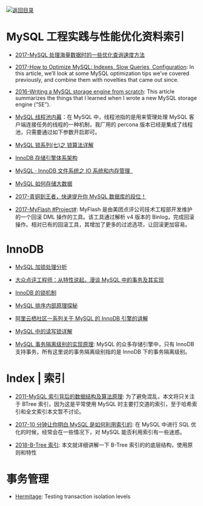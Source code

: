 [![返回目录](https://user-images.githubusercontent.com/5803001/38079637-ff0abcf0-3371-11e8-9b76-ad651620afc7.jpg)](https://github.com/wx-chevalier/Awesome-Lists)

# MySQL 工程实践与性能优化资料索引

- [2017-MySQL 处理海量数据时的一些优化查询速度方法](http://www.54tianzhisheng.cn/2017/04/29/MySQL-select-good/)

- [2017-How to Optimize MySQL: Indexes, Slow Queries, Configuration](https://parg.co/UrU): In this article, we’ll look at some MySQL optimization tips we’ve covered previously, and combine them with novelties that came out since.

- [2016-Writing a MySQL storage engine from scratch](https://www.codeproject.com/articles/1107279/writing-a-mysql-storage-engine-from-scratch): This article summarizes the things that I learned when I wrote a new MySQL storage engine (“SE”).

- [MySQL 线程池内幕](https://my.oschina.net/andylucc/blog/820624)：在 MySQL 中，线程池指的是用来管理处理 MySQL 客户端连接任务的线程的一种机制，我厂用的 percona 版本已经是集成了线程池，只需要通过如下参数开启即可。

- [MySQL 锁系列(七)之 锁算法详解](https://url.wx-coder.cn/lrKga)

- [InnoDB 存储引擎体系架构](https://segmentfault.com/a/1190000004673132)

- [MySQL · InnoDB 文件系统之 IO 系统和内存管理  ](http://mp.weixin.qq.com/s?__biz=MzAwNjQwNzU2NQ==&mid=2650342507&idx=1&sn=b7beed97485a9eb1b2b5d80c16c02ef7&scene=23&srcid=0417dJlCwbKo1B0hQQrlG2jP#rd)

- [MySQL 如何存储大数据](https://github.com/zhangyachen/zhangyachen.github.io/issues/96)

* [2017-青铜到王者，快速提升你 MySQL 数据库的段位！](http://database.51cto.com/art/201708/550029.htm)

- [2017-MyFlash #Project#](https://github.com/Meituan-Dianping/MyFlash): MyFlash 是由美团点评公司技术工程部开发维护的一个回滚 DML 操作的工具。该工具通过解析 v4 版本的 Binlog，完成回滚操作。相对已有的回滚工具，其增加了更多的过滤选项，让回滚更加容易。

# InnoDB

- [MySQL 加锁处理分析](http://hedengcheng.com/?p=771#_Toc374698313)

- [大众点评工程师：从特性说起，漫谈 MySQL 中的事务及其实现](http://dbaplus.cn/news-11-515-1.html)

- [InnoDB 的锁机制](http://owl-pi.com/2016/11/10/innodb-lock-1/)

- [MySQL 排序内部原理探秘](http://geek.csdn.net/news/detail/105891)

- [阿里云栖社区一系列关于 MySQL 的 InnoDB 引擎的讲解](https://yq.aliyun.com/groups/25?spm=5176.blog223.yqblogcon1.3.aZ9XJX)

- [MySQL 中的读写锁详解](http://www.jizhuomi.com/software/594.html)

- [MySQL 事务隔离级别的实现原理](http://www.cnblogs.com/cjsblog/p/8365921.html): MySQL 的众多存储引擎中，只有 InnoDB 支持事务，所有这里说的事务隔离级别指的是 InnoDB 下的事务隔离级别。

# Index | 索引

- [2011-MySQL 索引背后的数据结构及算法原理](http://blog.codinglabs.org/articles/theory-of-mysql-index.html): 为了避免混乱，本文将只关注于 BTree 索引，因为这是平常使用 MySQL 时主要打交道的索引，至于哈希索引和全文索引本文暂不讨论。

- [2017-10 分钟让你明白 MySQL 是如何利用索引的](http://fordba.com/spend-10-min-to-understand-how-mysql-use-index.html): 在 MySQL 中进行 SQL 优化的时候，经常会在一些情况下，对 MySQL 能否利用索引有一些迷惑。

- [2018-B-Tree 索引](http://blueskykong.com/2018/07/28/b-tree-index/): 本文就详细讲解一下 B-Tree 索引的的底层结构，使用原则和特性

# 事务管理

- [Hermitage](https://github.com/ept/hermitage): Testing transaction isolation levels
